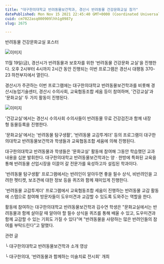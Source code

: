 ```yaml
---
title: "대구한의대학교 반려동물보건학과, 경산시 반려동물 건강문화교실 참가"
datePublished: Mon Nov 15 2021 22:45:40 GMT+0000 (Coordinated Universal Time)
cuid: cm7022asq000909lhh1g0987y
slug: 2675

---
```



반려동물 건강문화교실 포스터

![이미지](https://cdn.hashnode.com/res/hashnode/image/upload/v1739252549405/2101b93a-b38c-410c-9e6a-473600a02fd4.jpeg)

11월 19일(금), 경산시가 반려동물과 보호자를 위한 '반려동물 건강문화 교실'을 진행한다. 오후 2시부터 4시까지 2시간 동안 진행되는 이번 프로그램은 경산시 대평동 370-23 하천부지에서 열린다.

경산시가 주관하는 이번 프로그램에는 대구한의대학교 반려동물보건학과를 비롯해 경산시농업기술센터, 경산시 수의사회, 교육협동조합 세움 등이 참여하며, '건강교실'과 '문화교실' 두 가지 활동이 진행된다.

![이미지](https://cdn.hashnode.com/res/hashnode/image/upload/v1739252551467/71de3ec8-6be8-4bbb-8265-78215d4c2c9b.jpeg)

'건강교실'에서는 경산시 수의사회 수의사들이 반려동물 무료 건강검진과 함께 내장형 동물등록을 진행한다.

'문화교실'에서는 '반려동물 탐구생활', '반려동물 교감투게더' 등의 프로그램이 대구한의대학교 반려동물보건학과 학생들과 교육협동조합 세움에 의해 진행된다.

대구한의대학교 반려동물과 학생들은 '문화교실' 활동에 참여해 그동안 학습했던 교과 내용을 십분 발휘한다. 대구한의대학교 반려동물보건학과는 양ㆍ한방에 특화된 교육을 통해 반려동물 산업시장을 이끌어 갈 전문가를 육성하고자 설립된 학과이다.

'반려동물 탐구생활' 프로그램에서는 반려인이 알아두면 좋을 필수 상식, 비반려인을 고려한 펫티켓, 보조견에 대한 정보 등을 퀴즈와 함께 재미있게 진행한다.

'반려동물 교감투게더' 프로그램에서 교육협동조합 세움이 진행하는 반려동물 교감 활동에 스탭으로 참여해 방문자들이 도우미견과 교감할 수 있도록 도와주는 역할을 한다.

활동에 참여하는 대구한의대학교 반려동물보건학과 김수연 학생은 "문화교실에서는 반려동물과 함께 살아갈 때 알아야 할 필수 상식을 퀴즈를 통해 배울 수 있고, 도우미견과 함께 교감할 수 있는 기회도 가질 수 있다"며 "반려동물을 사랑하는 많은 반려인들의 참여를 부탁드린다"고 말했다.

관련 글

└ 대구한의대학교 반려동물보건학과 소개 영상

└ 대구한의대, '반려동물과 함께하는 미술치료 전시회' 개최